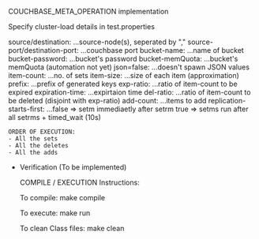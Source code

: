 COUCHBASE_META_OPERATION implementation

Specify cluster-load details in test.properties

source/destination:             ...source-node(s), seperated by ","
source-port/destination-port:   ...couchbase port
bucket-name:                    ...name of bucket
bucket-password:                ...bucket's password
bucket-memQuota:                ...bucket's memQuota (automation not yet)
json=false:                     ...doesn't spawn JSON values
    item-count:                     ...no. of sets
item-size:                      ...size of each item (approximation)
    prefix:                         ...prefix of generated keys
    exp-ratio:                      ...ratio of item-count to be expired
    expiration-time:                ...expirtaion time
del-ratio:                      ...ratio of item-count to be deleted (disjoint with exp-ratio)
    add-count:                      ...items to add
    replication-starts-first:       ...false => setm immediaetly after setrm
true => setms run after all setrms + timed_wait (10s)

    ORDER OF EXECUTION:
    - All the sets
    - All the deletes
    - All the adds
- Verification (To be implemented)

    COMPILE / EXECUTION Instructions:

    To compile:
    make compile

    To execute:
    make run

    To clean Class files:
    make clean
